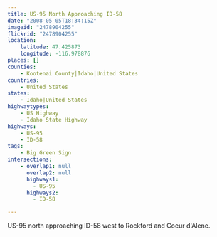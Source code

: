 ```yaml
---
title: US-95 North Approaching ID-58
date: "2008-05-05T18:34:15Z"
imageid: "2478904255"
flickrid: "2478904255"
location:
    latitude: 47.425873
    longitude: -116.978876
places: []
counties:
    - Kootenai County|Idaho|United States
countries:
    - United States
states:
    - Idaho|United States
highwaytypes:
    - US Highway
    - Idaho State Highway
highways:
    - US-95
    - ID-58
tags:
    - Big Green Sign
intersections:
    - overlap1: null
      overlap2: null
      highways1:
        - US-95
      highways2:
        - ID-58

---
```

US-95 north approaching ID-58 west to Rockford and Coeur d'Alene.